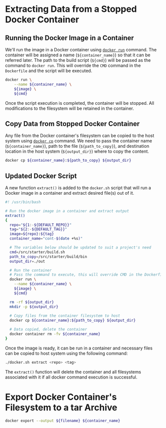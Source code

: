 # Extracting Data from a Stopped Docker Container

## Running the Docker Image in a Container

We'll run the image in a Docker container using [`docker run`](https://docs.docker.com/engine/reference/run/) command. The container will be assigned a name (`${container_name}`) so that it can be referred later. The path to the build script (`${cmd}`) will be passed as the command to `docker run`. This will override the `CMD` command in the `Dockerfile` and the script will be executed.
```bash
docker run \
    --name ${container_name} \
    ${image} \
    ${cmd}
```

Once the script execution is completed, the container will be stopped. All modifications to the filesystem will be retained in the container.

## Copy Data from Stopped Docker Container

Any file from the Docker container's filesystem can be copied to the host system using [`docker cp`](https://docs.docker.com/engine/reference/commandline/cp/) command. We need to pass the container name (`${container_name}`), path to the file (`${path_to_copy}`), and destination location in the host system (`${output_dir}`) where to copy the content.
```bash
docker cp ${container_name}:${path_to_copy} ${output_dir}
```

## Updated Docker Script

A new function `extract()` is added to the `docker.sh` script that will run a Docker image in a container and extract desired file(s) out of it.

```bash
#! /usr/bin/bash

# Run the docker image in a container and extract output
extract()
{
  repo="${1:-${DEFAULT_REPO}}"
  tag="${2:-${DEFAULT_TAG}}"
  image=${repo}:${tag}
  container_name="cont-$(date +%s)"

  # The variables below should be updated to suit a project's need
  cmd=/src/starter/build.sh
  path_to_copy=/src/starter/build/bin
  output_dir=./out

  # Run the container
  # Pass the command to execute, this will override CMD in the Dockerfile
  docker run \
    --name ${container_name} \
    ${image} \
    ${cmd}

  rm -rf ${output_dir}
  mkdir -p ${output_dir}
  
  # Copy files from the container filesystem to host
  docker cp ${container_name}:${path_to_copy} ${output_dir}

  # Data copied, delete the container
  docker container rm -fv ${container_name}
}
```

Once the image is ready, it can be run in a container and necessary files can be copied to host system using the following command:
```bash
./docker.sh extract <repo> <tag>
```

The `extract()` function will delete the container and all filesystems associated with it if all docker command execution is successful.

# Export Docker Container's Filesystem to a tar Archive

```bash
docker export --output ${filename} ${container_name}
```
